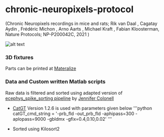 # chronic-neuropixels-protocol

(Chronic Neuropixels recordings in mice and rats; Rik van Daal , Cagatay Aydin , Frédéric Michon , Arno Aarts , Michael Kraft , Fabian Kloosterman, Nature Protocols; NP-P200042C, 2021 )

![alt text]()

### 3D fixtures
Parts can be printed at [Materalize](https://www.materialise.com/en/manufacturing?gclid=Cj0KCQiA3smABhCjARIsAKtrg6KI-4CloUFmDMtG961YggM_I_BZ4re97FsboS6jPqCWgjePmS5XPqQaAv8xEALw_wcB)

### Data and Custom written Matlab scripts
Raw data is filtered and sorted using adapted version of [ecephys_spike_sorting pipeline](https://github.com/AllenInstitute/ecephys_spike_sorting) by [Jennifer Colonell](https://github.com/jenniferColonell/ecephys_spike_sorting)


- [CatGT](https://billkarsh.github.io/SpikeGLX/#catgt) Version 1.2.6 is used with parameters given below
'''python
catGT_cmd_string = '-prb_fld -out_prb_fld -aphipass=300 -aplopass=9000 -gbldmx -gfix=0.4,0.10,0.02'
'''

- Sorted using Kilosort2
